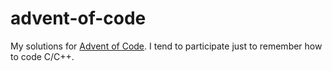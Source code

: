 # advent-of-code

My solutions for [Advent of Code](https://adventofcode.com/). I tend to participate just to remember how to code C/C++.

